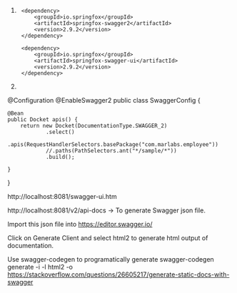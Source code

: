 1. 
        <dependency>
            <groupId>io.springfox</groupId>
            <artifactId>springfox-swagger2</artifactId>
            <version>2.9.2</version>
        </dependency>

        <dependency>
            <groupId>io.springfox</groupId>
            <artifactId>springfox-swagger-ui</artifactId>
            <version>2.9.2</version>
        </dependency>

2.         
@Configuration
@EnableSwagger2
public class SwaggerConfig {
    
    @Bean
    public Docket apis() {
        return new Docket(DocumentationType.SWAGGER_2)
                .select()
                .apis(RequestHandlerSelectors.basePackage("com.marlabs.employee"))
                //.paths(PathSelectors.ant("*/sample/*"))
                .build();
                
    }
}        

http://localhost:8081/swagger-ui.htm

http://localhost:8081/v2/api-docs -> To generate Swagger json file.

Import this json file into https://editor.swagger.io/

Click on Generate Client and select html2 to generate html output of documentation.





Use swagger-codegen to programatically generate 
swagger-codegen generate -i <path to your swagger file> -l html2 -o <path to output location>
https://stackoverflow.com/questions/26605217/generate-static-docs-with-swagger